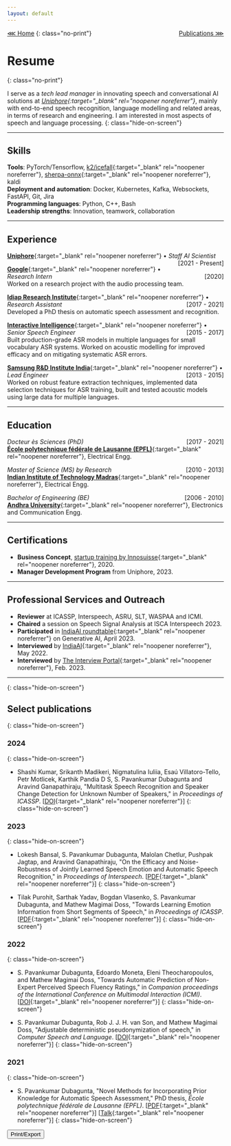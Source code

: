 ```yaml
---
layout: default
---
```


[⋘ Home](/) <span style="float:right;">[Publications ⋙](publications.html) </span>
{: class="no-print"}

# Resume
{: class="no-print"}

I  serve as a _tech lead manager_ in innovating speech and conversational AI solutions at <em>[Uniphore](https://www.uniphore.com){:target="_blank" rel="noopener noreferrer"}</em>, mainly with end-to-end speech recognition, language modelling and related areas, in terms of research and engineering. I am interested in most aspects of speech and language processing.
{: class="hide-on-screen"}

---

## Skills

**Tools**: PyTorch/Tensorflow, [k2/icefall](https://k2-fsa.github.io/icefall/){:target="_blank" rel="noopener noreferrer"}, [sherpa-onnx](https://k2-fsa.github.io/sherpa/onnx/index.html){:target="_blank" rel="noopener noreferrer"}, kaldi \
**Deployment and automation**: Docker, Kubernetes, Kafka, Websockets, FastAPI, Git, Jira \
**Programming languages**: Python, C++, Bash \
**Leadership strengths**: Innovation, teamwork, collaboration

---

## Experience

[**Uniphore**](https://www.uniphore.com){:target="_blank" rel="noopener noreferrer"} • _Staff AI Scientist_ <span style="float:right;">[2021 - Present]</span>

[**Google**](https://research.google/locations/zurich/){:target="_blank" rel="noopener noreferrer"} • _Research Intern_ <span style="float:right;">[2020]</span> <br>
Worked on a research project with the audio processing team.

[**Idiap Research Institute**](https://www.idiap.ch){:target="_blank" rel="noopener noreferrer"} • _Research Assistant_ <span style="float:right;">[2017 - 2021]</span> <br>
Developed a PhD thesis on automatic speech assessment and recognition.

[**Interactive Intelligence**](https://www.genesys.com){:target="_blank" rel="noopener noreferrer"} • _Senior Speech Engineer_ <span style="float:right;">[2015 - 2017]</span> <br>
Built production-grade ASR models in multiple languages for small vocabulary ASR systems. Worked on acoustic modelling for improved efficacy and on mitigating systematic ASR errors.

[**Samsung R&D Institute India**](https://research.samsung.com/sri-b){:target="_blank" rel="noopener noreferrer"} • _Lead Engineer_ <span style="float:right;">[2013 - 2015]</span> <br>
Worked on robust feature extraction techniques, implemented data selection techniques for ASR training, built and tested acoustic models using large data for multiple languages.

---

## Education

_Docteur ès Sciences (PhD)_<span style="float:right;">[2017 - 2021]</span>\
[**École polytechnique fédérale de Lausanne (EPFL)**](https://www.epfl.ch/en/){:target="_blank" rel="noopener noreferrer"}, Electrical Engg.

_Master of Science (MS) by Research_<span style="float:right;">[2010 - 2013]</span>\
[**Indian Institute of Technology Madras**](https://www.iitm.ac.in/){:target="_blank" rel="noopener noreferrer"}, Electrical Engg.

_Bachelor of Engineering (BE)_<span style="float:right;">[2006 - 2010]</span>\
[**Andhra University**](https://www.andhrauniversity.edu.in/){:target="_blank" rel="noopener noreferrer"}, Electronics and Communication Engg.

---

## Certifications

* **Business Concept**, [startup training by Innosuisse](https://www.innosuisse.ch/inno/en/home/start-and-grow-your-business/start-up-training/start-up-training_modul2.html){:target="_blank" rel="noopener noreferrer"}, 2020.
* **Manager Development Program** from Uniphore, 2023.

---

## Professional Services and Outreach

* **Reviewer** at ICASSP, Interspeech, ASRU, SLT, WASPAA and ICMI. <br>
* **Chaired** a session on Speech Signal Analysis at ISCA Interspeech 2023. <br>
* **Participated** in [IndiaAI roundtable](https://indiaai.gov.in/research-reports/impact-opportunity-and-challenges-of-generative-ai){:target="_blank" rel="noopener noreferrer"} on Generative AI, April 2023. <br>
* **Interviewed** by [IndiaAI](https://indiaai.gov.in/article/basic-mathematics-is-essential-for-ai-dr-s-pavankumar-dubagunta-a-staff-speech-scientist-at-uniphore){:target="_blank" rel="noopener noreferrer"}, May 2022.
* **Interviewed** by [The Interview Portal](https://theinterviewportal.com/2023/02/20/speech-recognition-professional-interview/){:target="_blank" rel="noopener noreferrer"}, Feb. 2023.

---
{: class="hide-on-screen"}

## Select publications
{: class="hide-on-screen"}

### 2024
{: class="hide-on-screen"}

* Shashi Kumar, Srikanth Madikeri, Nigmatulina Iuliia, Esaú Villatoro-Tello, Petr Motlicek, Karthik Pandia D S, S. Pavankumar Dubagunta and Aravind Ganapathiraju, "Multitask Speech Recognition and Speaker Change Detection for Unknown Number of Speakers,"  in _Proceedings of ICASSP_. [[DOI](https://doi.org/10.1109/icassp48485.2024.10446130){:target="_blank" rel="noopener noreferrer"}]
{: class="hide-on-screen"}

### 2023
{: class="hide-on-screen"}

* Lokesh Bansal, S. Pavankumar Dubagunta, Malolan Chetlur, Pushpak Jagtap, and Aravind Ganapathiraju, "On the Efficacy and Noise-Robustness of Jointly Learned Speech Emotion and Automatic Speech Recognition," in _Proceedings of Interspeech_. [[PDF](https://www.isca-speech.org/archive/pdfs/interspeech_2023/bansal23_interspeech.pdf){:target="_blank" rel="noopener noreferrer"}]
{: class="hide-on-screen"}

* Tilak Purohit, Sarthak Yadav, Bogdan Vlasenko, S. Pavankumar Dubagunta, and Mathew Magimai Doss, "Towards Learning Emotion Information from Short Segments of Speech," in _Proceedings of ICASSP_. [[PDF](https://publications.idiap.ch/attachments/papers/2023/Purohit_ICASSP_2023.pdf){:target="_blank" rel="noopener noreferrer"}]
{: class="hide-on-screen"}

### 2022
{: class="hide-on-screen"}

* S. Pavankumar Dubagunta, Edoardo Moneta, Eleni Theocharopoulos, and Mathew Magimai Doss, "Towards Automatic Prediction of Non-Expert Perceived Speech Fluency Ratings," in _Companion proceedings of the International Conference on Multimodal Interaction (ICMI)_. [[DOI](https://dl.acm.org/doi/pdf/10.1145/3536220.3563689){:target="_blank" rel="noopener noreferrer"}]
{: class="hide-on-screen"}

* S. Pavankumar Dubagunta, Rob J. J. H. van Son, and Mathew Magimai Doss, "Adjustable deterministic pseudonymization of speech," in _Computer Speech and Language_. [[DOI](https://doi.org/10.1016/j.csl.2021.101284){:target="_blank" rel="noopener noreferrer"}]
{: class="hide-on-screen"}

### 2021
{: class="hide-on-screen"}

* S. Pavankumar Dubagunta, "Novel Methods for Incorporating Prior Knowledge for Automatic Speech Assessment," PhD thesis, _École polytechnique fédérale de Lausanne (EPFL)_. [[PDF](https://infoscience.epfl.ch/record/288398/files/EPFL_TH8793.pdf){:target="_blank" rel="noopener noreferrer"}] [[Talk](https://youtu.be/ADXyOBlnruc){:target="_blank" rel="noopener noreferrer"}]
{: class="hide-on-screen"}

<script type="text/javascript">
    const handlePrint = () => {
    var actContents = document.body.innerHTML;
    document.body.innerHTML = actContents;
    window.print();
    }
</script>
<input id='printPageButton' value='Print/Export' type='button' onclick='handlePrint()'>
